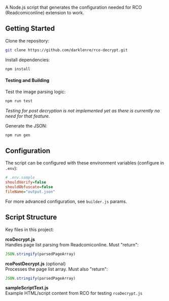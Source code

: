 A Node.js script that generates the configuration needed for RCO (Readcomiconline) extension to work.

## Getting Started
Clone the repository:
   ```bash
   git clone https://github.com/darklenre/rco-decrypt.git
   ```

Install dependencies:
   ```bash
   npm install
   ```

#### Testing and Building
   Test the image parsing logic:
   ```bash
   npm run test
   ```
*Testing for post decryption is not implemented yet as there is currently no need for that feature.*

   Generate the JSON:
   ```bash
   npm run gen
   ```

## Configuration

The script can be configured with these environment variables (configure in `.env`):

```ini
# .env.sample
shouldVerify=false
shouldObfuscate=false
fileName="output.json"
```

For more advanced configuration, see `builder.js` params. 

## Script Structure

Key files in this project:

**rcoDecrypt.js**  
Handles page list parsing from Readcomiconline. Must "return":
```js
JSON.stringify(parsedPageArray)
```

**rcoPostDecrypt.js** (optional)  
Processes the page list array. Must also "return":
```js
JSON.stringify(parsedPageArray)
```

**sampleScriptText.js**  
Example HTML/script content from RCO for testing `rcoDecrypt.js`